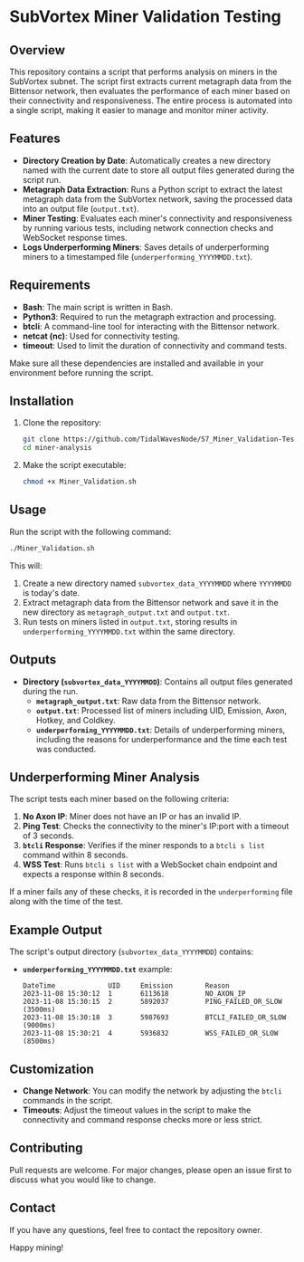 # SubVortex Miner Validation Testing 

## Overview

This repository contains a script that performs analysis on miners in the SubVortex subnet. The script first extracts current metagraph data from the Bittensor network, then evaluates the performance of each miner based on their connectivity and responsiveness. The entire process is automated into a single script, making it easier to manage and monitor miner activity.

## Features

- **Directory Creation by Date**: Automatically creates a new directory named with the current date to store all output files generated during the script run.
- **Metagraph Data Extraction**: Runs a Python script to extract the latest metagraph data from the SubVortex network, saving the processed data into an output file (`output.txt`).
- **Miner Testing**: Evaluates each miner's connectivity and responsiveness by running various tests, including network connection checks and WebSocket response times.
- **Logs Underperforming Miners**: Saves details of underperforming miners to a timestamped file (`underperforming_YYYYMMDD.txt`).

## Requirements

- **Bash**: The main script is written in Bash.
- **Python3**: Required to run the metagraph extraction and processing.
- **btcli**: A command-line tool for interacting with the Bittensor network.
- **netcat (nc)**: Used for connectivity testing.
- **timeout**: Used to limit the duration of connectivity and command tests.

Make sure all these dependencies are installed and available in your environment before running the script.

## Installation

1. Clone the repository:
   ```bash
   git clone https://github.com/TidalWavesNode/S7_Miner_Validation-Testing.git
   cd miner-analysis
   ```

2. Make the script executable:
   ```bash
   chmod +x Miner_Validation.sh
   ```

## Usage

Run the script with the following command:
```bash
./Miner_Validation.sh
```

This will:
1. Create a new directory named `subvortex_data_YYYYMMDD` where `YYYYMMDD` is today's date.
2. Extract metagraph data from the Bittensor network and save it in the new directory as `metagraph_output.txt` and `output.txt`.
3. Run tests on miners listed in `output.txt`, storing results in `underperforming_YYYYMMDD.txt` within the same directory.

## Outputs

- **Directory (`subvortex_data_YYYYMMDD`)**: Contains all output files generated during the run.
  - **`metagraph_output.txt`**: Raw data from the Bittensor network.
  - **`output.txt`**: Processed list of miners including UID, Emission, Axon, Hotkey, and Coldkey.
  - **`underperforming_YYYYMMDD.txt`**: Details of underperforming miners, including the reasons for underperformance and the time each test was conducted.

## Underperforming Miner Analysis
The script tests each miner based on the following criteria:
1. **No Axon IP**: Miner does not have an IP or has an invalid IP.
2. **Ping Test**: Checks the connectivity to the miner's IP:port with a timeout of 3 seconds.
3. **`btcli` Response**: Verifies if the miner responds to a `btcli s list` command within 8 seconds.
4. **WSS Test**: Runs `btcli s list` with a WebSocket chain endpoint and expects a response within 8 seconds.

If a miner fails any of these checks, it is recorded in the `underperforming` file along with the time of the test.

## Example Output
The script's output directory (`subvortex_data_YYYYMMDD`) contains:
- **`underperforming_YYYYMMDD.txt`** example:
  ```
  DateTime             UID     Emission        Reason
  2023-11-08 15:30:12  1       6113618         NO_AXON_IP
  2023-11-08 15:30:15  2       5892037         PING_FAILED_OR_SLOW (3500ms)
  2023-11-08 15:30:18  3       5987693         BTCLI_FAILED_OR_SLOW (9000ms)
  2023-11-08 15:30:21  4       5936832         WSS_FAILED_OR_SLOW (8500ms)
  ```

## Customization
- **Change Network**: You can modify the network by adjusting the `btcli` commands in the script.
- **Timeouts**: Adjust the timeout values in the script to make the connectivity and command response checks more or less strict.

## Contributing
Pull requests are welcome. For major changes, please open an issue first to discuss what you would like to change.

## Contact
If you have any questions, feel free to contact the repository owner.

Happy mining!

